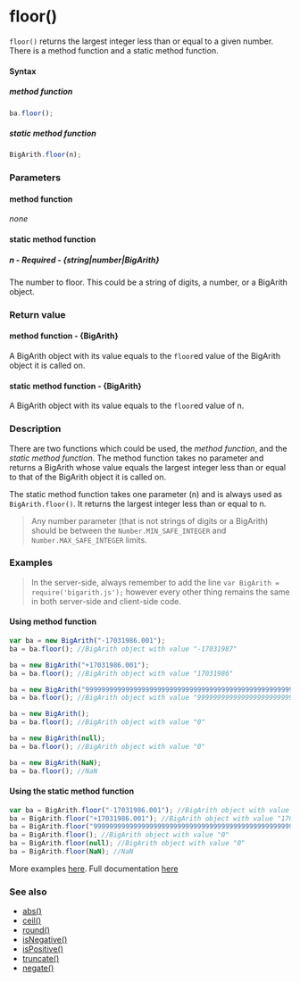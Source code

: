 # floor()
<code>floor()</code> returns the largest integer less than or equal to a given number. There is a method function and a static method function.

#### Syntax
##### method function
```javascript
ba.floor();
```

##### static method function
```javascript
BigArith.floor(n);
```
 
### Parameters
#### method function
*none*

#### static method function
##### n - Required - {string|number|BigArith}
The number to floor. This could be a string of digits, a number, or a BigArith object.

### Return value
#### method function - {BigArith}
A BigArith object with its value equals to the <code>floor</code>ed value of the BigArith object it is called on.

#### static method function - {BigArith}
A BigArith object with its value equals to the <code>floor</code>ed value of n.

### Description
There are two functions which could be used, the *method function*, and the *static method function*. The method function takes no parameter and returns a BigArith whose value equals the largest integer less than or equal to that of the BigArith object it is called on.

The static method function takes one parameter (n) and is always used as <code>BigArith.floor()</code>. It returns the largest integer less than or equal to n. 

> Any number parameter (that is not strings of digits or a BigArith) should be between the <code>Number.MIN_SAFE_INTEGER</code> and <code>Number.MAX_SAFE_INTEGER</code> limits.


### Examples

> In the server-side, always remember to add the line `var BigArith = require('bigarith.js');` however every other thing remains the same in both server-side and client-side code.

#### Using method function

```javascript
var ba = new BigArith("-17031986.001");
ba = ba.floor(); //BigArith object with value "-17031987"

ba = new BigArith("+17031986.001");
ba = ba.floor(); //BigArith object with value "17031986"

ba = new BigArith("999999999999999999999999999999999999999999999999999999999999999999999999999999999999999999999.999");
ba = ba.floor(); //BigArith object with value "999999999999999999999999999999999999999999999999999999999999999999999999999999999999999999999"

ba = new BigArith();
ba = ba.floor(); //BigArith object with value "0" 

ba = new BigArith(null);
ba = ba.floor(); //BigArith object with value "0" 

ba = new BigArith(NaN);
ba = ba.floor(); //NaN
```

#### Using the static method function

```javascript
var ba = BigArith.floor("-17031986.001"); //BigArith object with value "-17031987"
ba = BigArith.floor("+17031986.001"); //BigArith object with value "17031986"
ba = BigArith.floor("999999999999999999999999999999999999999999999999999999999999999999999999999999999999999999999.999"); //BigArith object with value "999999999999999999999999999999999999999999999999999999999999999999999999999999999999999999999"
ba = BigArith.floor(); //BigArith object with value "0"
ba = BigArith.floor(null); //BigArith object with value "0"
ba = BigArith.floor(NaN); //NaN
```

More examples [here](https://github.com/osofem/bigarith.js/tree/master/examples/). Full documentation [here](https://github.com/osofem/bigarith.js/tree/master/documentation)

### See also
* [abs()](https://osofem.github.io/bigarith.js/documentation/abs.html)
* [ceil()](https://osofem.github.io/bigarith.js/documentation/ceil.html)
* [round()](https://osofem.github.io/bigarith.js/documentation/round.html)
* [isNegative()](https://osofem.github.io/bigarith.js/documentation/isnegative.html)
* [isPositive()](https://osofem.github.io/bigarith.js/documentation/ispositive.html)
* [truncate()](https://osofem.github.io/bigarith.js/documentation/truncate.html)
* [negate()](https://osofem.github.io/bigarith.js/documentation/negate.html)